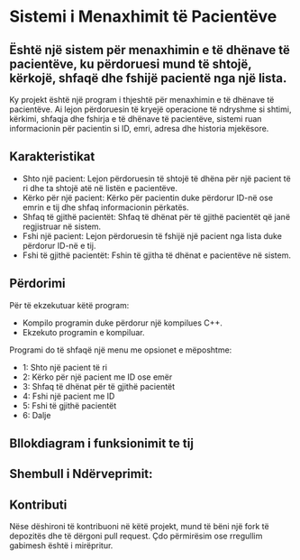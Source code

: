 # Sistemi i Menaxhimit të Pacientëve

## Është një sistem për menaxhimin e të dhënave të pacientëve, ku përdoruesi mund të shtojë, kërkojë, shfaqë dhe fshijë pacientë nga një lista.

Ky projekt është një program i thjeshtë për menaxhimin e të dhënave të pacientëve. Ai lejon përdoruesin të kryejë operacione të ndryshme si shtimi, kërkimi, shfaqja dhe fshirja e të dhënave të pacientëve, sistemi ruan informacionin për pacientin si ID, emri, adresa dhe historia mjekësore.

## Karakteristikat

* Shto një pacient: Lejon përdoruesin të shtojë të dhëna për një pacient të ri dhe ta shtojë atë në listën e pacientëve.
* Kërko për një pacient: Kërko për pacientin duke përdorur ID-në ose emrin e tij dhe shfaq informacionin përkatës.
* Shfaq të gjithë pacientët: Shfaq të dhënat për të gjithë pacientët që janë regjistruar në sistem.
* Fshi një pacient: Lejon përdoruesin të fshijë një pacient nga lista duke përdorur ID-në e tij.
* Fshi të gjithë pacientët: Fshin të gjitha të dhënat e pacientëve në sistem.

## Përdorimi

Për të ekzekutuar këtë program:

- Kompilo programin duke përdorur një kompilues C++.
- Ekzekuto programin e kompiluar.

Programi do të shfaqë një menu me opsionet e mëposhtme:

- 1: Shto një pacient të ri
- 2: Kërko për një pacient me ID ose emër
- 3: Shfaq të dhënat për të gjithë pacientët
- 4: Fshi një pacient me ID
- 5: Fshi të gjithë pacientët
- 6: Dalje

## Bllokdiagram i funksionimit te tij


## Shembull i Ndërveprimit:


## Kontributi

Nëse dëshironi të kontribuoni në këtë projekt, mund të bëni një fork të depozitës dhe të dërgoni pull request. Çdo përmirësim ose rregullim gabimesh është i mirëpritur.
